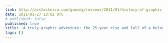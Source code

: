 ```yaml
---
link: http://arstechnica.com/gaming/reviews/2011/01/history-of-graphic-adventures.ars/4
date: 2011-01-27 13:02 UTC
# published: false
published: true
title: 'A truly graphic adventure: the 25-year rise and fall of a beloved genre'
tags: []
---
```



